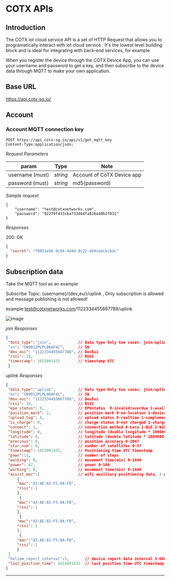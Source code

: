 # COTX APIs

## Introduction
The COTX iot cloud service API is a set of HTTP Request that allows you to programatically interact with iot cloud service . It's the lowest level building block and is ideal for integrating with back-end services, for example.

When you register the device through the COTX Device App, you can use your username and password to get a key, and then subscribe to the device data through MQTT to make your own application.

## Base URL
https://api.cotx-sg.io/

## Account

### Account MQTT connection key

```
POST https://api.cotx-sg.io/api/v1/get_mqtt_key
Content-Type:application/json;
```

_Request Parameters_

| param             | Type     | Note                                     |
| ----------------- | -------- | ---------------------------------------- |
| username (must) | _string_ | Account of CoTX Device app |
| password (must) | _string_ | md5(password) |

_Sample request_
```
{
    "username": "test@cotxnetworks.com",
    "password": "92279f433cba733464fa816a40b2f031"
}
```
_Responses_

200: OK

```json
{
  "secret": "f0051e56-9c94-4d4d-8c22-e69cedcbcbdc"
}
```


## Subscription data


Take the MQTT tool as an example

Subscribe Topic: {username}/{dev_eui}/uplink , Only subscription is allowed and message publishing is not allowed!

example:test@cotxnetworks.com/1122334455667788/uplink

![image](https://user-images.githubusercontent.com/76096088/167827968-a4f11e10-3499-4c7c-a4ee-4e76423a63ce.png)


_join Responses_
```json
{
 "data_type":"join",            // Data type Only two cases: join/uplink
 "sn": "SN9012PLPL06AF4C",      // SN
 "dev_eui": "1122334455667788", // DevEui
 "rssi":-18,                    // RSSI
 "timestamp": 1652091432        // timestamp UTC
 }
```

_uplink Responses_
```json
{
 "data_type":"uplink",          // Data type Only two cases: join/uplink
 "sn": "SN9012PLPL06AF4C",      // SN
 "dev_eui": "1122334455667788", // DevEui
 "rssi":-18,                    // RSSI 
 "epo_status": 0,               // EPOstatus  0-invalid/overdue 1-available
 "position_mark": 2,            // position mark 0-no-location 1-device 2-phone 3-wifi
 "upload_tag": 0,               // upload status 0-realtime 1-complementary
 "is_charge": 0,                // charge status 0-not charged 1-charge
 "connect": 1,                  // connection method 0-Lora 1-BLE 2-WiFi
 "longitude": 0,                // longitude (double longitude * 1000000)
 "latitude": 0,                 // latitude (double latitude * 1000000)
 "precious": 0,                 // position accuracy 0~2047
 "star_num": 0,                 // number of satellites 0~37
 "timestamp": 1652091432,       // Positioning time UTC timestamp
 "paws":11,                     // number of steps
 "walking": 0,                  // movement time(min) 0~1440
 "power": 67,                   // power 0~100
 "working": 0,                  // movement time(min) 0~1440
 "assist_mac":[                 // wifi auxiliary positioning data, 4 groups of mac. through the auxiliary positioning can get latitude and longitude                                     //https://developers.google.com/maps/documentation/geolocation/overview
     {
     "mac":"43:AE:82:F5:8A:FB",
     "rssi":-1
     },
      {
     "mac":"43:AE:82:F5:8A:FB",
     "rssi":-1
     },
      {
     "mac":"43:AE:82:F5:8A:FB",
     "rssi":-1
     },
      {
     "mac":"43:AE:82:F5:8A:FB",
     "rssi":-1
     }
 ]         
 "helium_report_interval":5,       // device report data interval 5~600 unit minutes
 "last_position_time": 1652091432  // last position time UTC timestamp
}
```

---
